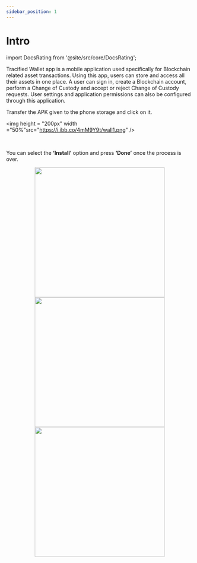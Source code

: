 ```yaml
---
sidebar_position: 1
---
```


# Intro

import DocsRating from '@site/src/core/DocsRating';

Tracified Wallet app is a mobile application used specifically for Blockchain related asset transactions. Using this app, users can store and access all their assets in one place. A user can sign in, create a Blockchain account, perform a Change of Custody and accept or reject Change of Custody requests. User settings and application permissions can also be configured through this application.

Transfer the APK given to the phone storage and click on it.

<p align="center">

<img height = "200px" width ="50%"src="https://i.ibb.co/4mM9Y9t/wall1.png" />

</p>

<br />

You can select the **‘Install’** option and press **‘Done’** once the process is over.

<p align="center">
<img height = "350px"src="https://i.ibb.co/tzKQNb6/wall2.png" /> <img height = "350px"src="https://i.ibb.co/PtPQ6T2/wall3.png" /><img height = "350px"src="https://i.ibb.co/4tFPx1P/wall4.png" /> 
</p>

<DocsRating pageName="WalletApp"/>
